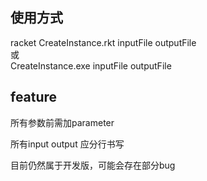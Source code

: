 ## 使用方式
racket CreateInstance.rkt  inputFile outputFile    
或    
CreateInstance.exe  inputFile outputFile   

## feature    
所有参数前需加parameter

所有input output 应分行书写

目前仍然属于开发版，可能会存在部分bug